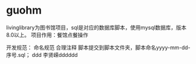# guohm



livinglibrary为图书馆项目，sql是对应的数据库脚本，使用mysql数据库，版本8.0以上。
项目作用：餐馆点餐操作


开发规范：
    命名规范
	合理注释
	脚本提交到脚本文件夹，脚本命名yyyy-mm-dd-序号.sql；
	ddd
   李贤嵘dddddd